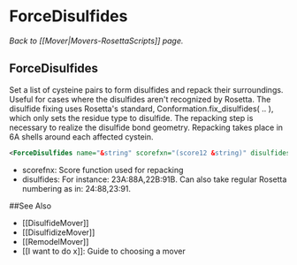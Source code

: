 # ForceDisulfides
*Back to [[Mover|Movers-RosettaScripts]] page.*
## ForceDisulfides

Set a list of cysteine pairs to form disulfides and repack their surroundings. Useful for cases where the disulfides aren't recognized by Rosetta. The disulfide fixing uses Rosetta's standard, Conformation.fix\_disulfides( .. ), which only sets the residue type to disulfide. The repacking step is necessary to realize the disulfide bond geometry. Repacking takes place in 6A shells around each affected cystein.


```xml
<ForceDisulfides name="&string" scorefxn="(score12 &string)" disulfides="(&list of residue pairs)"/>
```
-   scorefnx: Score function used for repacking
-   disulfides: For instance: 23A:88A,22B:91B. Can also take regular Rosetta numbering as in: 24:88,23:91.


##See Also

* [[DisulfideMover]]
* [[DisulfidizeMover]]
* [[RemodelMover]]
* [[I want to do x]]: Guide to choosing a mover
